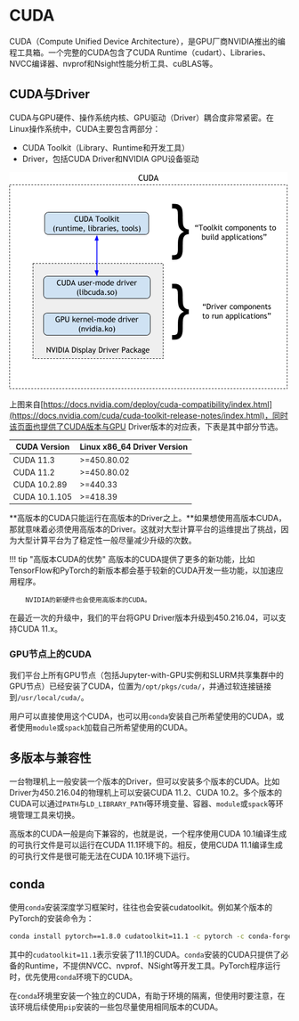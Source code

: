 # CUDA

CUDA（Compute Unified Device Architecture），是GPU厂商NVIDIA推出的编程工具箱。一个完整的CUDA包含了CUDA Runtime（cudart）、Libraries、NVCC编译器、nvprof和Nsight性能分析工具、cuBLAS等。

## CUDA与Driver

CUDA与GPU硬件、操作系统内核、GPU驱动（Driver）耦合度非常紧密。在Linux操作系统中，CUDA主要包含两部分：

* CUDA Toolkit（Library、Runtime和开发工具）
* Driver，包括CUDA Driver和NVIDIA GPU设备驱动

![Components of CUDA](../images/cuda_components.png)

上图来自[https://docs.nvidia.com/deploy/cuda-compatibility/index.html](https://docs.nvidia.com/cuda/cuda-toolkit-release-notes/index.html)，同时该页面也提供了CUDA版本与GPU Driver版本的对应表，下表是其中部分节选。

| CUDA Version  | Linux x86_64 Driver Version |
| ------------- | --------------------------- |
| CUDA 11.3     | >=450.80.02                 |
| CUDA 11.2     | >=450.80.02                 |
| CUDA 10.2.89  | >=440.33                    |
| CUDA 10.1.105 | >=418.39                    |

**高版本的CUDA只能运行在高版本的Driver之上。**如果想使用高版本CUDA，那就意味着必须使用高版本的Driver。这就对大型计算平台的运维提出了挑战，因为大型计算平台为了稳定性一般尽量减少升级的次数。

!!! tip "高版本CUDA的优势"
		高版本的CUDA提供了更多的新功能，比如TensorFlow和PyTorch的新版本都会基于较新的CUDA开发一些功能，以加速应用程序。
		
		NVIDIA的新硬件也会使用高版本的CUDA。

在最近一次的升级中，我们的平台将GPU Driver版本升级到450.216.04，可以支持CUDA 11.x。

### GPU节点上的CUDA

我们平台上所有GPU节点（包括Jupyter-with-GPU实例和SLURM共享集群中的GPU节点）已经安装了CUDA，位置为`/opt/pkgs/cuda/`，并通过软连接链接到`/usr/local/cuda/`。

用户可以直接使用这个CUDA，也可以用`conda`安装自己所希望使用的CUDA，或者使用`module`或`spack`加载自己所希望使用的CUDA。

## 多版本与兼容性

一台物理机上一般安装一个版本的Driver，但可以安装多个版本的CUDA。比如Driver为450.216.04的物理机上可以安装CUDA 11.2、CUDA 10.2。多个版本的CUDA可以通过`PATH`与`LD_LIBRARY_PATH`等环境变量、容器、`module`或`spack`等环境管理工具来切换。

高版本的CUDA一般是向下兼容的，也就是说，一个程序使用CUDA 10.1编译生成的可执行文件是可以运行在CUDA 11.1环境下的。相反，使用CUDA 11.1编译生成的可执行文件是很可能无法在CUDA 10.1环境下运行。

## conda

使用`conda`安装深度学习框架时，往往也会安装cudatoolkit。例如某个版本的PyTorch的安装命令为：

```bash
conda install pytorch==1.8.0 cudatoolkit=11.1 -c pytorch -c conda-forge
```

其中的`cudatoolkit=11.1`表示安装了11.1的CUDA。`conda`安装的CUDA只提供了必备的Runtime，不提供NVCC、nvprof、NSight等开发工具。PyTorch程序运行时，优先使用`conda`环境下的CUDA。

在`conda`环境里安装一个独立的CUDA，有助于环境的隔离，但使用时要注意，在该环境后续使用`pip`安装的一些包尽量使用相同版本的CUDA。


